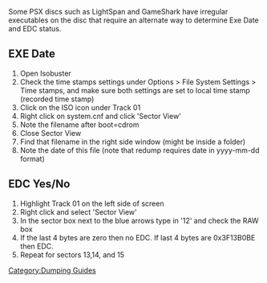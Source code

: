 Some PSX discs such as LightSpan and GameShark have irregular
executables on the disc that require an alternate way to determine Exe
Date and EDC status.

## EXE Date

1.  Open Isobuster
2.  Check the time stamps settings under Options \> File System Settings
    \> Time stamps, and make sure both settings are set to local time
    stamp (recorded time stamp)
3.  Click on the ISO icon under Track 01
4.  Right click on system.cnf and click 'Sector View'
5.  Note the filename after boot=cdrom
6.  Close Sector View
7.  Find that filename in the right side window (might be inside a
    folder)
8.  Note the date of this file (note that redump requires date in
    yyyy-mm-dd format)

## EDC Yes/No

1.  Highlight Track 01 on the left side of screen
2.  Right click and select 'Sector View'
3.  In the sector box next to the blue arrows type in '12' and check the
    RAW box
4.  If the last 4 bytes are zero then no EDC. If last 4 bytes are
    0x3F13B0BE then EDC.
5.  Repeat for sectors 13,14, and 15

[Category:Dumping Guides](Category:Dumping_Guides "wikilink")